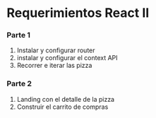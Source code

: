 # Requerimientos React II

### Parte 1

1. Instalar y configurar router
2. instalar y configurar el context API
3. Recorrer e iterar las pizza

### Parte 2

1. Landing con el detalle de la pizza
2. Construir el carrito de compras
